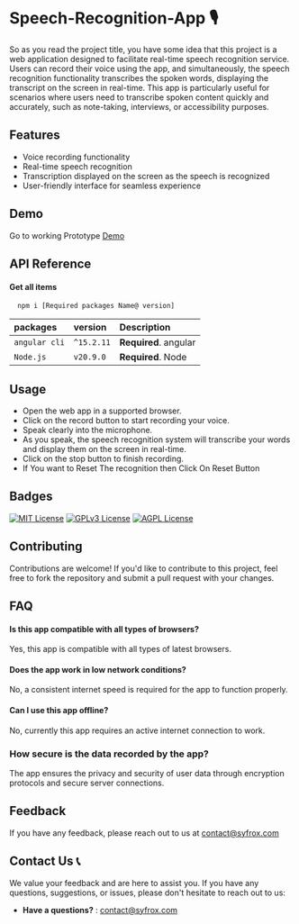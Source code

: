 
# Speech-Recognition-App 🎙️

So as you read the project title, you have some idea that this project is a web application designed to facilitate real-time speech recognition service. Users can record their voice using the app, and simultaneously, the speech recognition functionality transcribes the spoken words, displaying the transcript on the screen in real-time. This app is particularly useful for scenarios where users need to transcribe spoken content quickly and accurately, such as note-taking, interviews, or accessibility purposes.


## Features

* Voice recording functionality
* Real-time speech recognition
* Transcription displayed on the screen as the speech is recognized
* User-friendly interface for seamless experience
## Demo

Go to working Prototype [Demo](https://speech-recognition-app9810.netlify.app "Speech Recognition App")


## API Reference

#### Get all items

```http
  npm i [Required packages Name@ version]
```

| packages | version     | Description                |
| :-------- | :------- | :------------------------- |
| `angular cli` | `^15.2.11` | **Required**. angular |
|`Node.js`|`v20.9.0`|**Required**. Node |




## Usage

* Open the web app in a supported browser.
* Click on the record button to start recording your voice.
* Speak clearly into the microphone.
* As you speak, the speech recognition system will transcribe your words and display them on the screen in real-time.
* Click on the stop button to finish recording.
* If You want to Reset The recognition then Click On Reset Button
## Badges


[![MIT License](https://img.shields.io/badge/License-MIT-green.svg)](https://choosealicense.com/licenses/mit/)
[![GPLv3 License](https://img.shields.io/badge/License-GPL%20v3-yellow.svg)](https://opensource.org/licenses/)
[![AGPL License](https://img.shields.io/badge/license-AGPL-blue.svg)](http://www.gnu.org/licenses/agpl-3.0)


## Contributing

Contributions are welcome! If you'd like to contribute to this project, feel free to fork the repository and submit a pull request with your changes.
## FAQ

#### Is this app compatible with all types of browsers?

Yes, this app is compatible with all types of latest browsers.

#### Does the app work in low network conditions?

No, a consistent internet speed is required for the app to function properly.


#### Can I use this app offline?

No, currently this app requires an active internet connection to work.

### How secure is the data recorded by the app?

The app ensures the privacy and security of user data through encryption protocols and secure server connections.



## Feedback

If you have any feedback, please reach out to us at [contact@syfrox.com](mailto:contact@syfrox.com)



## Contact Us 📞

We value your feedback and are here to assist you. If you have any questions, suggestions, or issues, please don't hesitate to reach out to us:

- **Have a questions?** : [contact@syfrox.com](mailto:contact@syfrox.com)
